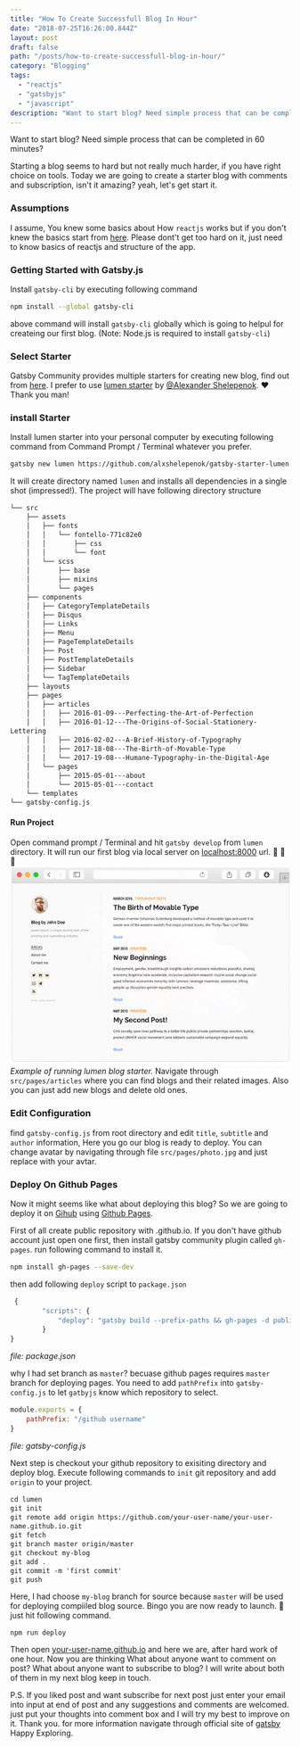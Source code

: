 ```yaml
---
title: "How To Create Successfull Blog In Hour"
date: "2018-07-25T16:26:00.844Z"
layout: post
draft: false
path: "/posts/how-to-create-successfull-blog-in-hour/"
category: "Blogging"
tags:
  - "reactjs"
  - "gatsbyjs"
  - "javascript"
description: "Want to start blog? Need simple process that can be completed in 60 minutes?"
---
```


Want to start blog?
Need simple process that can be completed in 60 minutes?

Starting a blog seems to hard but not really much harder, if you have right choice on tools. Today we are going to create a starter blog with comments and subscription, isn't it amazing? yeah, let's get start it.
### Assumptions 
I assume, You knew some basics about How `reactjs` works but if you don't knew the basics start from [here](https://reactjs.org/tutorial/tutorial.html). Please dont't get too hard on it, just need to know basics of reactjs and structure of the app.
### Getting Started with Gatsby.js 
Install `gatsby-cli` by executing following command
```sh
npm install --global gatsby-cli
```
above command will install `gatsby-cli` globally which is going to helpul for createing our first blog. (Note: Node.js is required to install `gatsby-cli`)
### Select Starter 
Gatsby Community provides multiple starters for creating new blog, find out from [here](https://www.gatsbyjs.org/docs/gatsby-starters/). I prefer to use [lumen starter](https://lumen.netlify.com/) by [@Alexander Shelepenok](https://github.com/alxshelepenok). ❤️ Thank you man!
### install Starter 
Install lumen starter into your personal computer by executing following command from Command Prompt / Terminal whatever you prefer.
```sh
gatsby new lumen https://github.com/alxshelepenok/gatsby-starter-lumen
```

It will create directory named `lumen` and installs all dependencies in a single shot (impressed!). The project will have following directory structure
```
└── src
    ├── assets
    │   ├── fonts
    │   │   └── fontello-771c82e0
    │   │       ├── css
    │   │       └── font
    │   └── scss
    │       ├── base
    │       ├── mixins
    │       └── pages
    ├── components
    │   ├── CategoryTemplateDetails
    │   ├── Disqus
    │   ├── Links
    │   ├── Menu
    │   ├── PageTemplateDetails
    │   ├── Post
    │   ├── PostTemplateDetails
    │   ├── Sidebar
    │   └── TagTemplateDetails
    ├── layouts
    ├── pages
    │   ├── articles
    │   │   ├── 2016-01-09---Perfecting-the-Art-of-Perfection
    │   │   ├── 2016-01-12---The-Origins-of-Social-Stationery-Lettering
    │   │   ├── 2016-02-02---A-Brief-History-of-Typography
    │   │   ├── 2017-18-08---The-Birth-of-Movable-Type
    │   │   └── 2017-19-08---Humane-Typography-in-the-Digital-Age
    │   └── pages
    │       ├── 2015-05-01---about
    │       └── 2015-05-01---contact
    └── templates
└── gatsby-config.js
```

#### Run Project
Open command prompt / Terminal and hit ``` gatsby develop ``` from `lumen` directory. It will run our first blog via local server on [localhost:8000](http://localhost:8000/) url. 🎉 🎉 🎉
![blog_layout.png](./blog_layout.png)
*Example of running lumen blog starter.*
Navigate through `src/pages/articles` where you can find blogs and their related images. Also you can just add new blogs and delete old ones.

### Edit Configuration
find `gatsby-config.js` from root directory and edit `title`, `subtitle` and `author` information, Here you go our blog is ready to deploy. You can change avatar by navigating through file `src/pages/photo.jpg` and just replace with your avtar.

### Deploy On Github Pages
Now it might seems like what about deploying this blog? So we are going to deploy it on [Gihub](https://github.com/) using [Github Pages](https://pages.github.com/).

First of all create public repository with <your user name>.github.io. If you don't have github account just open one first, then install gatsby community plugin called `gh-pages`. run following command to install it.
```sh
npm install gh-pages --save-dev
```
then add following `deploy` script to `package.json`

```javascript
 {
        "scripts": {
            "deploy": "gatsby build --prefix-paths && gh-pages -d public --branch master",
        }
}
```
*file: package.json*

why I had set branch as `master`? becuase github pages requires `master` branch for deploying pages. You need to add `pathPrefix` into `gatsby-config.js` to let `gatbyjs` know which repository to select.

```javascript
module.exports = {
    pathPrefix: "/github username"
}
```
*file: gatsby-config.js*

Next step is checkout your github repository to exisiting directory and deploy blog. Execute following commands to `init` git repository and add `origin` to your project.

```git
cd lumen
git init
git remote add origin https://github.com/your-user-name/your-user-name.github.io.git
git fetch
git branch master origin/master
git checkout my-blog
git add .
git commit -m 'first commit'
git push
```
Here, I had choose `my-blog` branch for source because `master` will be used for deploying compiiled blog source.
Bingo you are now ready to launch. 🚀 just hit following command.

```git
npm run deploy
```
Then open [your-user-name.github.io](http://your-user-name.github.io/) and here we are, after hard work of one hour.
Now you are thinking What about anyone want to comment on post? What about anyone want to subscribe to blog? I will write about both of them in my next blog keep in touch.

P.S. If you liked post and want subscribe for next post just enter your email into input at end of post and any suggestions and comments are welcomed. just put your thoughts into comment box and I will try my best to improve on it. Thank you. for more information navigate through official site of [gatsby](https://www.gatsbyjs.org/) Happy Exploring.








